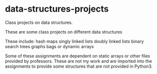# data-structures-projects
Class projects on data structures.

These are some class projects on different data structures

These include:
hash maps
singly linked lists
doubly linked lists
binary search trees
graphs
bags or dynamic arrays


Some of these assignments are dependent on static arrays or other files provided by professors.
These are not my work and are imported into the assignments to provide some structures that are
not provided in Python3.
